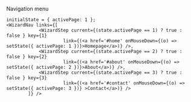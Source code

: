 Navigation menu
    
    initialState = { activePage: 1 };
    <WizardNav links={[
                <WizardStep current={(state.activePage == 1) ? true : false } key={1} 
                         link={(<a href='#home' onMouseDown={(o) => setState({ activePage: 1 })}>Homepage</a>)} />,
                <WizardStep current={(state.activePage == 2) ? true : false } key={2} 
                         link={(<a href='#about' onMouseDown={(o) => setState({ activePage: 2 })}>About</a>)} />,
                <WizardStep current={(state.activePage == 3) ? true : false } key={3} 
                         link={(<a href='#contact' onMouseDown={(o) => setState({ activePage: 3 })} >Contact</a>)} /> 
            ]} />
